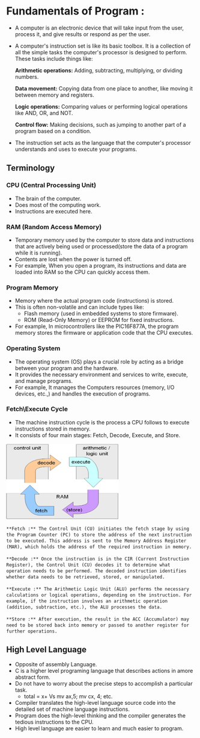 # Fundamentals of Program :

* A computer is an electronic device that will take input from the user, process it, and give results or respond as per the user. 
* A computer's instruction set is like its basic toolbox. It is a collection of all the simple tasks the computer's processor is designed to perform. These tasks include things like:

    **Arithmetic operations:** Adding, subtracting, multiplying, or dividing numbers.
    
    **Data movement:** Copying data from one place to another, like moving it between memory and registers.
    
    **Logic operations:** Comparing values or performing logical operations like AND, OR, and NOT.

    **Control flow:** Making decisions, such as jumping to another part of a program based on a condition.
* The instruction set acts as the language that the computer's processor understands and uses to execute your programs.

## Terminology

### **CPU (Central Processing Unit)**
    
* The brain of the computer.
* Does most of the computing work.
* Instructions are executed here.

### **RAM (Random Access Memory)**

* Temporary memory used by the computer to store data and instructions that are actively being used or processed(store the data of a program while it is running).
* Contents are lost when the power is turned off.
* For example, When you open a program, its instructions and data are loaded into RAM so the CPU can quickly access them.

### **Program Memory**

* Memory where the actual program code (instructions) is stored.
* This is often non-volatile and can include types like:
    * Flash memory (used in embedded systems to store firmware).
    * ROM (Read-Only Memory) or EEPROM for fixed instructions.
* For example, In microcontrollers like the PIC16F877A, the program memory stores the firmware or application code that the CPU executes.

### **Operating System**

* The operating system (OS) plays a crucial role by acting as a bridge between your program and the hardware. 
* It provides the necessary environment and services to write, execute, and manage programs. 
* For example, It manages the Computers resources (memory, I/O devices, etc.,) and handles the execution of programs.

### **Fetch\Execute Cycle**

* The machine instruction cycle is the process a CPU follows to execute instructions stored in memory. 
* It consists of four main stages: Fetch, Decode, Execute, and Store.
<img alt="Fetch_execute_Cycle" src="Images\Fetch_execute_cycle.png" width="300" height="200"/>

    **Fetch :** The Control Unit (CU) initiates the fetch stage by using the Program Counter (PC) to store the address of the next instruction to be executed. This address is sent to the Memory Address Register (MAR), which holds the address of the required instruction in memory.

    **Decode :** Once the instruction is in the CIR (Current Instruction Register), the Control Unit (CU) decodes it to determine what operation needs to be performed. The decoded instruction identifies whether data needs to be retrieved, stored, or manipulated.

    **Execute :** The Arithmetic Logic Unit (ALU) performs the necessary calculations or logical operations, depending on the instruction. For example, if the instruction involves an arithmetic operation (addition, subtraction, etc.), the ALU processes the data.

    **Store :** After execution, the result in the ACC (Accumulator) may need to be stored back into memory or passed to another register for further operations.

## High Level Language

* Opposite of assembly Language.
* C is a higher level programing language that describes actions in amore abstract form.
* Do not have to worry about the precise steps to accomplish a particular task.
    * total = x+ Vs mv ax,5; mv cx, 4; etc.
* Compiler translates the high-level language source code into the detailed set of machine language instructions.
* Program does the high-level thinking and the compiler generates the tedious instructions to the CPU.
* High level language are easier to learn and much easier to program.
